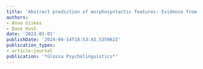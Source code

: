```yaml
---
title: 'Abstract prediction of morphosyntactic features: Evidence from Dutch cataphors'
authors:
- Anna Giskes
- Dave Kush
date: '2023-01-01'
publishDate: '2024-04-14T18:53:43.535962Z'
publication_types:
- article-journal
publication: '*Glossa Psycholinguistics*'
---
```

